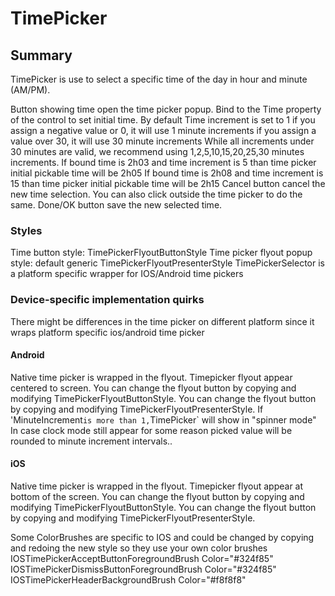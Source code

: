 # TimePicker

## Summary

TimePicker is use to select a specific time of the day in hour and minute (AM/PM).

Button showing time open the time picker popup. 
Bind to the Time property of the control to set initial time.
By default Time increment is set to 1
if you assign a negative value or 0, it will use 1 minute increments
if you assign a value over 30, it will use 30 minute increments
While all increments under 30 minutes are valid, we recommend using 1,2,5,10,15,20,25,30 minutes increments.
If bound time is 2h03 and time increment is 5 than time picker initial pickable time will be 2h05 
If bound time is 2h08 and time increment is 15 than time picker initial pickable time will be 2h15 
Cancel button cancel the new time selection. You can also click outside the time picker to do the same.
Done/OK button save the new selected time. 

### Styles
Time button style: TimePickerFlyoutButtonStyle
Time picker flyout popup style: default generic TimePickerFlyoutPresenterStyle
TimePickerSelector is a platform specific wrapper for IOS/Android time pickers

### Device-specific implementation quirks

There might be differences in the time picker on different platform since it wraps platform specific ios/android time picker

#### Android

Native time picker is wrapped in the flyout.
Timepicker flyout appear centered to screen.
You can change the flyout button by copying and modifying TimePickerFlyoutButtonStyle.
You can change the flyout button by copying and modifying TimePickerFlyoutPresenterStyle.
If 'MinuteIncrement` is more than 1, `TimePicker` will show in "spinner mode"
In case clock mode still appear for some reason picked value will be rounded to minute increment intervals..

#### iOS
Native time picker is wrapped in the flyout.
Timepicker flyout appear at bottom of the screen.
You can change the flyout button by copying and modifying TimePickerFlyoutButtonStyle.
You can change the flyout button by copying and modifying TimePickerFlyoutPresenterStyle.

Some ColorBrushes are specific to IOS and could be changed by copying and redoing the new style so they use your own color brushes  
 IOSTimePickerAcceptButtonForegroundBrush  Color="#324f85"
 IOSTimePickerDismissButtonForegroundBrush  Color="#324f85"
 IOSTimePickerHeaderBackgroundBrush  Color="#f8f8f8" 
